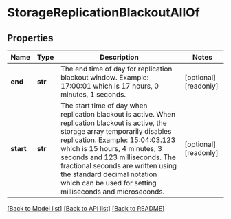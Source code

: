 # StorageReplicationBlackoutAllOf

## Properties
Name | Type | Description | Notes
------------ | ------------- | ------------- | -------------
**end** | **str** | The end time of day for replication blackout window. Example: 17:00:01 which is 17 hours, 0 minutes, 1 seconds.    | [optional] [readonly] 
**start** | **str** | The start time of day when replication blackout is active. When replication blackout is active, the storage array temporarily disables replication. Example: 15:04:03.123 which is 15 hours, 4 minutes, 3 seconds and 123 milliseconds. The fractional seconds are written using the standard decimal notation which can be used for setting milliseconds and microseconds.     | [optional] [readonly] 

[[Back to Model list]](../README.md#documentation-for-models) [[Back to API list]](../README.md#documentation-for-api-endpoints) [[Back to README]](../README.md)


